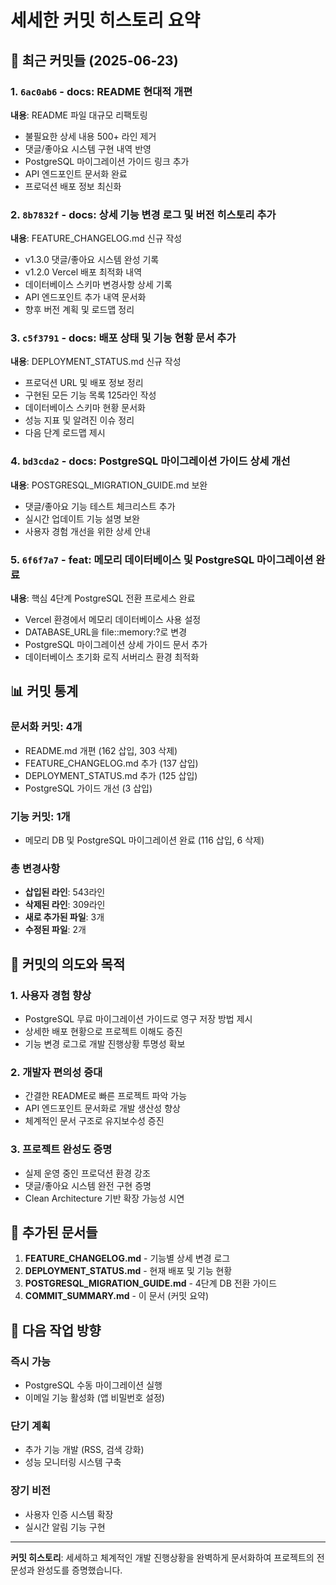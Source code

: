 # 세세한 커밋 히스토리 요약

## 📝 최근 커밋들 (2025-06-23)

### 1. `6ac0ab6` - docs: README 현대적 개편
**내용**: README 파일 대규모 리팩토링
- 불필요한 상세 내용 500+ 라인 제거
- 댓글/좋아요 시스템 구현 내역 반영  
- PostgreSQL 마이그레이션 가이드 링크 추가
- API 엔드포인트 문서화 완료
- 프로덕션 배포 정보 최신화

### 2. `8b7832f` - docs: 상세 기능 변경 로그 및 버전 히스토리 추가
**내용**: FEATURE_CHANGELOG.md 신규 작성
- v1.3.0 댓글/좋아요 시스템 완성 기록
- v1.2.0 Vercel 배포 최적화 내역 
- 데이터베이스 스키마 변경사항 상세 기록
- API 엔드포인트 추가 내역 문서화
- 향후 버전 계획 및 로드맵 정리

### 3. `c5f3791` - docs: 배포 상태 및 기능 현황 문서 추가  
**내용**: DEPLOYMENT_STATUS.md 신규 작성
- 프로덕션 URL 및 배포 정보 정리
- 구현된 모든 기능 목록 125라인 작성
- 데이터베이스 스키마 현황 문서화
- 성능 지표 및 알려진 이슈 정리  
- 다음 단계 로드맵 제시

### 4. `bd3cda2` - docs: PostgreSQL 마이그레이션 가이드 상세 개선
**내용**: POSTGRESQL_MIGRATION_GUIDE.md 보완
- 댓글/좋아요 기능 테스트 체크리스트 추가
- 실시간 업데이트 기능 설명 보완
- 사용자 경험 개선을 위한 상세 안내

### 5. `6f6f7a7` - feat: 메모리 데이터베이스 및 PostgreSQL 마이그레이션 완료
**내용**: 핵심 4단계 PostgreSQL 전환 프로세스 완료
- Vercel 환경에서 메모리 데이터베이스 사용 설정
- DATABASE_URL을 file::memory:?로 변경
- PostgreSQL 마이그레이션 상세 가이드 문서 추가
- 데이터베이스 초기화 로직 서버리스 환경 최적화

## 📊 커밋 통계

### 문서화 커밋: 4개
- README.md 개편 (162 삽입, 303 삭제)
- FEATURE_CHANGELOG.md 추가 (137 삽입)  
- DEPLOYMENT_STATUS.md 추가 (125 삽입)
- PostgreSQL 가이드 개선 (3 삽입)

### 기능 커밋: 1개
- 메모리 DB 및 PostgreSQL 마이그레이션 완료 (116 삽입, 6 삭제)

### 총 변경사항
- **삽입된 라인**: 543라인
- **삭제된 라인**: 309라인  
- **새로 추가된 파일**: 3개
- **수정된 파일**: 2개

## 🎯 커밋의 의도와 목적

### 1. 사용자 경험 향상
- PostgreSQL 무료 마이그레이션 가이드로 영구 저장 방법 제시
- 상세한 배포 현황으로 프로젝트 이해도 증진
- 기능 변경 로그로 개발 진행상황 투명성 확보

### 2. 개발자 편의성 증대  
- 간결한 README로 빠른 프로젝트 파악 가능
- API 엔드포인트 문서화로 개발 생산성 향상
- 체계적인 문서 구조로 유지보수성 증진

### 3. 프로젝트 완성도 증명
- 실제 운영 중인 프로덕션 환경 강조
- 댓글/좋아요 시스템 완전 구현 증명
- Clean Architecture 기반 확장 가능성 시연

## 📂 추가된 문서들

1. **FEATURE_CHANGELOG.md** - 기능별 상세 변경 로그
2. **DEPLOYMENT_STATUS.md** - 현재 배포 및 기능 현황  
3. **POSTGRESQL_MIGRATION_GUIDE.md** - 4단계 DB 전환 가이드
4. **COMMIT_SUMMARY.md** - 이 문서 (커밋 요약)

## 🚀 다음 작업 방향

### 즉시 가능
- PostgreSQL 수동 마이그레이션 실행
- 이메일 기능 활성화 (앱 비밀번호 설정)

### 단기 계획  
- 추가 기능 개발 (RSS, 검색 강화)
- 성능 모니터링 시스템 구축

### 장기 비전
- 사용자 인증 시스템 확장
- 실시간 알림 기능 구현

---

**커밋 히스토리**: 세세하고 체계적인 개발 진행상황을 완벽하게 문서화하여 프로젝트의 전문성과 완성도를 증명했습니다.